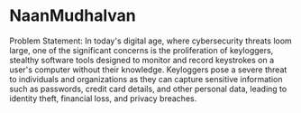 # NaanMudhalvan
Problem Statement: In today's digital age, where cybersecurity threats loom large, one of the significant concerns is the proliferation of keyloggers, stealthy software tools designed to monitor and record keystrokes on a user's computer without their knowledge. Keyloggers pose a severe threat to individuals and organizations as they can capture sensitive information such as passwords, credit card details, and other personal data, leading to identity theft, financial loss, and privacy breaches.
